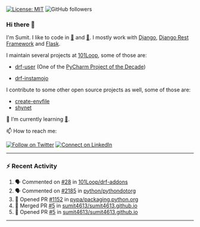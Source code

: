 [![License: MIT](https://img.shields.io/badge/License-MIT-yellow.svg)](https://opensource.org/licenses/MIT)
![GitHub followers](https://img.shields.io/github/followers/sumit4613?style=social)

### Hi there 👋

I'm Sumit. I like to code in [:snake:](https://python.org/) and [:rabbit:](https://golang.org). I mostly work with [Django](https://djangoproject.com), [Django Rest Framework](https://www.django-rest-framework.org/) and [Flask](https://flask.palletsprojects.com).

I maintain several projects at [101Loop](https://github.com/101loop/), some of those are:

- [drf-user](https://github.com/101loop/drf-user) (One of the [PyCharm Project of the Decade](https://www.jetbrains.com/lp/pycharm-10-years/))

- [drf-instamojo ](https://github.com/101loop/drf-instamojo)

I contribute to some other open source projects as well, some of those are:

- [create-envfile](https://github.com/SpicyPizza/create-envfile)
- [shynet](https://github.com/milesmcc/shynet)


🔭 I’m currently learning [:rabbit:](https://golang.org).

📫 How to reach me:

[![Follow on Twitter](https://img.shields.io/badge/--twitter?label=Twitter&logo=Twitter&style=social)](https://twitter.com/sumitsingh4613) [![Connect on LinkedIn](https://img.shields.io/badge/--linkedin?label=LinkedIn&logo=LinkedIn&style=social)](https://www.linkedin.com/in/sumit4613)


---

### :zap: Recent Activity

<!--START_SECTION:activity-->
1. 🗣 Commented on [#28](https://github.com/101Loop/drf-addons/issues/28) in [101Loop/drf-addons](https://github.com/101Loop/drf-addons)
2. 🗣 Commented on [#2185](https://github.com/python/pythondotorg/issues/2185) in [python/pythondotorg](https://github.com/python/pythondotorg)
3. 💪 Opened PR [#1152](https://github.com/pypa/packaging.python.org/pull/1152) in [pypa/packaging.python.org](https://github.com/pypa/packaging.python.org)
4. 🎉 Merged PR [#5](https://github.com/sumit4613/sumit4613.github.io/pull/5) in [sumit4613/sumit4613.github.io](https://github.com/sumit4613/sumit4613.github.io)
5. 💪 Opened PR [#5](https://github.com/sumit4613/sumit4613.github.io/pull/5) in [sumit4613/sumit4613.github.io](https://github.com/sumit4613/sumit4613.github.io)
<!--END_SECTION:activity-->

---

